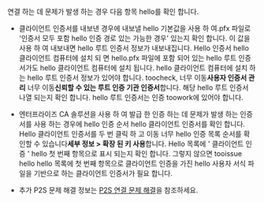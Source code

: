 연결 하는 데 문제가 발생 하는 경우 다음 항목 hello를 확인 합니다.

- 클라이언트 인증서를 내보낸 경우에 내보낼 hello 기본값을 사용 하 여.pfx 파일로 '인증서 모두 포함 hello 인증 경로 있는 가능한 경우' 있는지 확인 합니다. 이 값을 사용 하 여 내보내면 hello 루트 인증서 정보가 내보내집니다. Hello 인증서 hello 클라이언트 컴퓨터에 설치 되 면 hello.pfx 파일에 포함 되어 있는 hello 루트 인증서가도 hello 클라이언트 컴퓨터에 설치 됩니다. hello 클라이언트 컴퓨터에 설치 하는 hello 루트 인증서 정보가 있어야 합니다. toocheck, 너무 이동**사용자 인증서 관리** 너무 이동**신뢰할 수 있는 루트 인증 기관 인증서**합니다. 해당 hello 루트 인증서 나열 되는지 확인 합니다. hello 루트 인증서는 인증 toowork에 있어야 합니다.

- 엔터프라이즈 CA 솔루션을 사용 하 여 발급 한 인증 하는 데 문제가 발생 하는 인증서를 사용 하는 경우에 hello 인증 순서 hello 클라이언트 인증서를 확인 합니다. Hello 클라이언트 인증서를 두 번 클릭 하 고 이동 너무 hello 인증 목록 순서를 확인할 수 있습니다**세부 정보 > 확장 된 키 사용**합니다. Hello 목록에 ' 클라이언트 인증 ' hello 첫 번째 항목으로 표시 되는지 확인 합니다. 그렇지 않으면 tooissue hello hello 목록에 첫 번째 항목으로 클라이언트 인증을 가진 hello 사용자 서식 파일을 기반으로 하는 클라이언트 인증서가 필요 합니다.

- 추가 P2S 문제 해결 정보는 [P2S 연결 문제 해결](../articles/vpn-gateway/vpn-gateway-troubleshoot-vpn-point-to-site-connection-problems.md)을 참조하세요.
